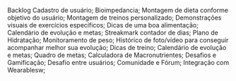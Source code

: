 Backlog
Cadastro de usuário; 
Bioimpedancia; 
Montagem de dieta conforme objetivo do usuário;
Montagem de treinos personalizado;
Demonstrações visuais de exercícios específicos;
Dicas de uma boa alimentação;
Calendário de evolução e metas;
Streakmark contador de dias;
Plano de Hidratação;
Monitoramento de peso;
Histórico de foto/vídeo para conseguir acompanhar melhor sua evolução;
Dicas de treino;
Calendário de evolução e metas;
Quadro de metas;
Calculadora de Macronutrientes;
Desafios e Gamificação;
Desafio entre usuários;
Comunidade e Fórum;
Integração com Wearablesw;

